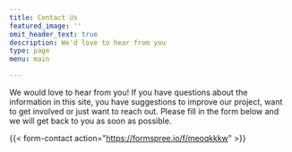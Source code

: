 ```yaml
---
title: Contact Us
featured_image: ''
omit_header_text: true
description: We'd love to hear from you
type: page
menu: main

---
```



We would love to hear from you! If you have questions about the information in this site, you have suggestions to improve our project, want to get involved or just want to reach out. Please fill in the form below and we will get back to you as soon as possible.

{{< form-contact action="https://formspree.io/f/meoqkkkw"  >}}

